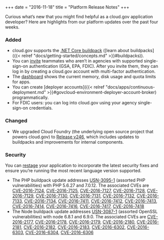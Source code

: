+++
date = "2016-11-18"
title = "Platform Release Notes"
+++

Curious what’s new that you might find helpful as a cloud.gov application developer? Here are highlights from our platform updates over the past four weeks.
<!--more-->

### Added
- cloud.gov supports the [.NET Core buildpack](https://docs.cloudfoundry.org/buildpacks/dotnet-core/index.html) ([learn about buildpacks]({{< relref "docs/getting-started/concepts.md" >}}#buildpacks)).
- You can [invite](https://account.fr.cloud.gov/invite) teammates who aren’t in agencies with supported single-sign-on authentication (GSA, EPA, FDIC). After you invite them, they can log in by creating a cloud.gov account with multi-factor authentication.
- The [dashboard](https://dashboard.fr.cloud.gov) shows the current memory, disk usage and quota limits for apps.
- You can create [deployer accounts]({{< relref "docs/apps/continuous-deployment.md" >}}#govcloud-environment-deployer-account-broker) programmatically.
- For FDIC users: you can log into cloud.gov using your agency single-sign-on credentials.

### Changed
- We upgraded Cloud Foundry (the underlying open source project that powers cloud.gov) to [Release v246](https://github.com/cloudfoundry/cf-release/releases/tag/v246), which includes updates to buildpacks and improvements for internal components.

### Security
You can [restage](https://docs.cloudfoundry.org/devguide/deploy-apps/start-restart-restage.html#restage) your application to incorporate the latest security fixes and ensure you’re running the most recent language version supported.

- The PHP buildpack update addresses [USN-3095-1](https://www.ubuntu.com/usn/usn-3095-1/) (assorted PHP vulnerabilities) with PHP 5.6.27 and 7.0.12. The associated CVEs are [CVE-2016-7124](https://people.canonical.com/~ubuntu-security/cve/CVE-2016-7124), [CVE-2016-7125](https://people.canonical.com/~ubuntu-security/cve/CVE-2016-7125), [CVE-2016-7127](https://people.canonical.com/~ubuntu-security/cve/CVE-2016-7127), [CVE-2016-7128](https://people.canonical.com/~ubuntu-security/cve/CVE-2016-7128), [CVE-2016-7129](https://people.canonical.com/~ubuntu-security/cve/CVE-2016-7129), [CVE-2016-7130](https://people.canonical.com/~ubuntu-security/cve/CVE-2016-7130), [CVE-2016-7131](https://people.canonical.com/~ubuntu-security/cve/CVE-2016-7131), [CVE-2016-7132](https://people.canonical.com/~ubuntu-security/cve/CVE-2016-7132), [CVE-2016-7133](https://people.canonical.com/~ubuntu-security/cve/CVE-2016-7133), [CVE-2016-7134](https://people.canonical.com/~ubuntu-security/cve/CVE-2016-7134), [CVE-2016-7411](https://people.canonical.com/~ubuntu-security/cve/CVE-2016-7411), [CVE-2016-7412](https://people.canonical.com/~ubuntu-security/cve/2016-7412), [CVE-2016-7413](https://people.canonical.com/~ubuntu-security/cve/CVE-2016-7413), [CVE-2016-7414](https://people.canonical.com/~ubuntu-security/cve/CVE-2016-7414), [CVE-2016-7416](https://people.canonical.com/~ubuntu-security/cve/CVE-2016-7416), [CVE-2016-7417](https://people.canonical.com/~ubuntu-security/cve/CVE-2016-7418), [CVE-2016-7418](https://people.canonical.com/~ubuntu-security/cve/CVE-2016-7418)
- The Node buildpack update addresses [USN-3087-1](https://www.ubuntu.com/usn/usn-3087-1/) (assorted OpenSSL vulnerabilities) with node 6.8.1 and 6.9.0. The associated CVEs are [CVE-2016-2177](https://people.canonical.com/~ubuntu-security/cve/CVE-2016-2177), [CVE-2016-2178](https://people.canonical.com/~ubuntu-security/cve/CVE-2016-2178), [CVE-2016-2179](https://people.canonical.com/~ubuntu-security/cve/CVE-2016-2179), [CVE-2016-2180](https://people.canonical.com/~ubuntu-security/cve/CVE-2016-2180), [CVE-2016-2181](https://people.canonical.com/~ubuntu-security/cve/CVE-2016-2181), [CVE-2016-2182](https://people.canonical.com/~ubuntu-security/cve/CVE-2016-2182), [CVE-2016-2183](https://people.canonical.com/~ubuntu-security/cve/CVE-2016-2183), [CVE-2016-6302](https://people.canonical.com/~ubuntu-security/cve/CVE-2016-6302), [CVE-2016-6303](https://people.canonical.com/~ubuntu-security/cve/CVE-2016-6303), [CVE-2016-6304](https://people.canonical.com/~ubuntu-security/cve/CVE-2016-6304), [CVE-2016-6306](https://people.canonical.com/~ubuntu-security/cve/CVE-2016-6306)
